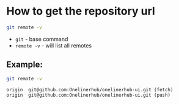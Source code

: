# How to get the repository url

```bash
git remote -v
```

- `git` - base command
- `remote -v` - will list all remotes

## Example: 
```bash
git remote -v
```
```
origin	git@github.com:Onelinerhub/onelinerhub-ui.git (fetch)
origin	git@github.com:Onelinerhub/onelinerhub-ui.git (push)
```

